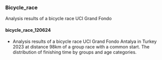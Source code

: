 ### Bicycle_race
Analysis results of a bicycle race UCI Grand Fondo

#### bicycle_race_120624
* Analysis results of a bicycle race UCI Grand Fondo Antalya in Turkey 2023 at distance 98km of a group race with a common start. The distribution of finishing time by groups and age categories.
